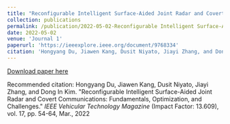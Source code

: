 ```yaml
---
title: "Reconfigurable Intelligent Surface-Aided Joint Radar and Covert Communications: Fundamentals, Optimization, and Challenges"
collection: publications
permalink: /publication/2022-05-02-Reconfigurable Intelligent Surface-Aided Joint Radar and Covert Communications Fundamentals, Optimization, and Challenges
date: 2022-05-02
venue: 'Journal 1'
paperurl: 'https://ieeexplore.ieee.org/document/9768334'
citation: 'Hongyang Du, Jiawen Kang, Dusit Niyato, Jiayi Zhang, and Dong In Kim. "Reconfigurable Intelligent Surface-Aided Joint Radar and Covert Communications: Fundamentals, Optimization, and Challenges." <i>IEEE Vehicular Technology Magazine</i> (Impact Factor: 13.609), vol. 17, pp. 54-64, Mar., 2022'
---
```


[Download paper here](https://arxiv.org/pdf/2203.02704)

Recommended citation: Hongyang Du, Jiawen Kang, Dusit Niyato, Jiayi Zhang, and Dong In Kim. "Reconfigurable Intelligent Surface-Aided Joint Radar and Covert Communications: Fundamentals, Optimization, and Challenges." <i>IEEE Vehicular Technology Magazine</i> (Impact Factor: 13.609), vol. 17, pp. 54-64, Mar., 2022